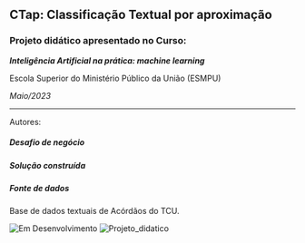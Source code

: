 ## CTap: Classificação Textual por aproximação
### Projeto didático apresentado no Curso:
***Inteligência Artificial na prática: machine learning***

Escola Superior do Ministério Público da União (ESMPU)

*Maio/2023*

---

Autores:

##### Desafio de negócio

##### Solução construída

##### Fonte de dados
Base de dados textuais de Acórdãos do TCU.

![Em Desenvolvimento](http://img.shields.io/static/v1?label=STATUS&message=EM%20DESENVOLVIMENTO&color=blue)
![Projeto_didatico](http://img.shields.io/static/v1?label=FINALIDADE&message=DIDÁTICA&color=green)
